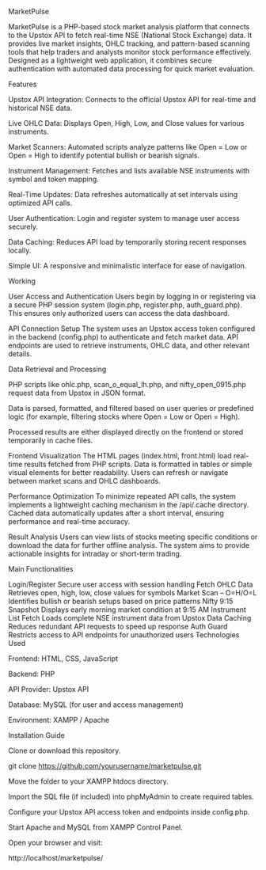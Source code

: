 MarketPulse

MarketPulse is a PHP-based stock market analysis platform that connects to the Upstox API to fetch real-time NSE (National Stock Exchange) data. It provides live market insights, OHLC tracking, and pattern-based scanning tools that help traders and analysts monitor stock performance effectively.
Designed as a lightweight web application, it combines secure authentication with automated data processing for quick market evaluation.

Features

Upstox API Integration: Connects to the official Upstox API for real-time and historical NSE data.

Live OHLC Data: Displays Open, High, Low, and Close values for various instruments.

Market Scanners: Automated scripts analyze patterns like Open = Low or Open = High to identify potential bullish or bearish signals.

Instrument Management: Fetches and lists available NSE instruments with symbol and token mapping.

Real-Time Updates: Data refreshes automatically at set intervals using optimized API calls.

User Authentication: Login and register system to manage user access securely.

Data Caching: Reduces API load by temporarily storing recent responses locally.

Simple UI: A responsive and minimalistic interface for ease of navigation.

Working

User Access and Authentication
Users begin by logging in or registering via a secure PHP session system (login.php, register.php, auth_guard.php). This ensures only authorized users can access the data dashboard.

API Connection Setup
The system uses an Upstox access token configured in the backend (config.php) to authenticate and fetch market data. API endpoints are used to retrieve instruments, OHLC data, and other relevant details.

Data Retrieval and Processing

PHP scripts like ohlc.php, scan_o_equal_lh.php, and nifty_open_0915.php request data from Upstox in JSON format.

Data is parsed, formatted, and filtered based on user queries or predefined logic (for example, filtering stocks where Open = Low or Open = High).

Processed results are either displayed directly on the frontend or stored temporarily in cache files.

Frontend Visualization
The HTML pages (index.html, front.html) load real-time results fetched from PHP scripts. Data is formatted in tables or simple visual elements for better readability. Users can refresh or navigate between market scans and OHLC dashboards.

Performance Optimization
To minimize repeated API calls, the system implements a lightweight caching mechanism in the /api/.cache directory. Cached data automatically updates after a short interval, ensuring performance and real-time accuracy.

Result Analysis
Users can view lists of stocks meeting specific conditions or download the data for further offline analysis. The system aims to provide actionable insights for intraday or short-term trading.

Main Functionalities

Login/Register	Secure user access with session handling
Fetch OHLC Data	Retrieves open, high, low, close values for symbols
Market Scan – O=H/O=L	Identifies bullish or bearish setups based on price patterns
Nifty 9:15 Snapshot	Displays early morning market condition at 9:15 AM
Instrument List Fetch	Loads complete NSE instrument data from Upstox
Data Caching	Reduces redundant API requests to speed up response
Auth Guard	Restricts access to API endpoints for unauthorized users
Technologies Used

Frontend: HTML, CSS, JavaScript

Backend: PHP

API Provider: Upstox API

Database: MySQL (for user and access management)

Environment: XAMPP / Apache

Installation Guide

Clone or download this repository.

git clone https://github.com/yourusername/marketpulse.git


Move the folder to your XAMPP htdocs directory.

Import the SQL file (if included) into phpMyAdmin to create required tables.

Configure your Upstox API access token and endpoints inside config.php.

Start Apache and MySQL from XAMPP Control Panel.

Open your browser and visit:

http://localhost/marketpulse/
